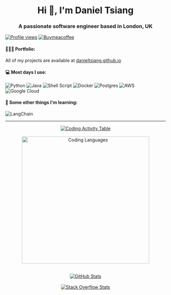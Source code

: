 <h1 align="center">Hi 👋, I'm Daniel Tsiang</h1>
<h3 align="center">A passionate software engineer based in London, UK</h3>

[![Profile views](https://komarev.com/ghpvc/?username=danieltsiang&label=Profile%20views&color=0e75b6&style=flat)](https://github.com/DanielTsiang)
[![Buymeacoffee](https://img.shields.io/badge/Donate-Buy%20Me%20A%20Coffee-orange.svg?style=flat&logo=buymeacoffee)](https://www.buymeacoffee.com/dantsiang8)

<h4> 👨🏻‍💻 Portfolio: </h4> 

All of my projects are available at [danieltsiang.github.io](https://danieltsiang.github.io)

<h4> 💻  Most days I use: </h4>

![Python](https://img.shields.io/badge/python-3670A0?style=for-the-badge&logo=python&logoColor=ffdd54)
![Java](https://img.shields.io/badge/java-%23ED8B00.svg?style=for-the-badge&logo=java&logoColor=white)
![Shell Script](https://img.shields.io/badge/shell_script-%23121011.svg?style=for-the-badge&logo=gnu-bash&logoColor=white)
![Docker](https://img.shields.io/badge/docker-%230db7ed.svg?style=for-the-badge&logo=docker&logoColor=white)
![Postgres](https://img.shields.io/badge/postgres-%23316192.svg?style=for-the-badge&logo=postgresql&logoColor=white)
![AWS](https://img.shields.io/badge/AWS-%23FF9900.svg?style=for-the-badge&logo=amazon-aws&logoColor=white)
![Google Cloud](https://img.shields.io/badge/GoogleCloud-%234285F4.svg?style=for-the-badge&logo=google-cloud&logoColor=white)

<h4> 🌱 Some other things I'm learning: </h4>

![LangChain](https://img.shields.io/badge/LangChain-%23007ACC.svg?style=for-the-badge&logoColor=white)

---
<div align="center">

<a href="https://wakatime.com/share/@f08fa434-e811-4860-88bb-76496c491cb3/2dfd244a-2239-486c-8c12-4f707b34cf1b.svg">
  <img src="https://wakatime.com/share/@f08fa434-e811-4860-88bb-76496c491cb3/2dfd244a-2239-486c-8c12-4f707b34cf1b.svg?&kill_cache=1" alt="Coding Activity Table">
</a>
<br><br>

<a href="https://wakatime.com/share/@f08fa434-e811-4860-88bb-76496c491cb3/e2a9cee9-f0e5-4349-a61a-a0ab030d2fdf.svg">
  <img height="400" src="https://wakatime.com/share/@f08fa434-e811-4860-88bb-76496c491cb3/e2a9cee9-f0e5-4349-a61a-a0ab030d2fdf.svg?&kill_cache=1" alt="Coding Languages">
</a>
<br><br>

[![GitHub Stats](https://github-readme-stats.vercel.app/api?username=danieltsiang&show_icons=true&theme=transparent&locale=en&kill_cache=1)](https://github-readme-stats.vercel.app/api?username=danieltsiang&show_icons=true&theme=transparent&locale=en)
<br><br>
[![Stack Overflow Stats](https://so-stats-kurt-liao.vercel.app/api?user=17330029&kill_cache=1)](https://stackoverflow.com/users/17330029)

</div>
